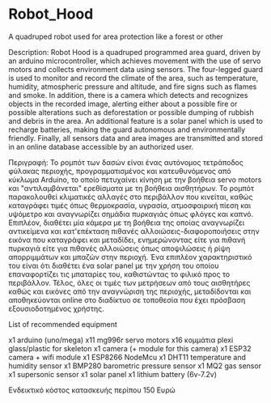 # Robot_Hood
A quadruped robot used for area protection like a forest or other

Description: Robot Hood is a quadruped programmed area guard, driven by an arduino microcontroller, which achieves movement with the use of servo motors and collects environment data using sensors. The four-legged guard is used to monitor and record the climate of the area, such as temperature, humidity, atmospheric pressure and altitude, and fire signs such as flames and smoke. In addition, there is a camera which detects and recognizes objects in the recorded image, alerting either about a possible fire or possible alterations such as deforestation or possible dumping of rubbish and debris in the area. 
An additional feature is a solar panel which is used to recharge batteries, making the guard autonomous and environmentally friendly. Finally, all sensors data and area images are transmitted and stored in an online database accessible by an authorized user.

Περιγραφή: Το ρομπότ των δασών είναι ένας αυτόνομος τετράποδος φύλακας περιοχής, προγραμματισμένος και κατευθυνόμενος από κύκλωμα Arduino, το οποίο πετυχαίνει κίνηση με την βοήθεια servo motors και "αντιλαμβάνεται" ερεθίσματα με τη βοήθεια αισθητήρων. Το ρομπότ παρακολουθεί κλιματικές αλλαγές στο περιβάλλον που κινείται, καθώς καταγράφει τιμές όπως θερμοκρασία, υγρασία, ατμοσφαιρική πίεση και υψόμετρο και αναγνωρίζει σημάδια πυρκαγιάς όπως φλόγες και καπνό. Επιπλέον, διαθέτει μία κάμερα με τη βοήθεια της οποίας αναγνωρίζει αντικείμενα και κατ'επέκταση πιθανές αλλοιώσεις-διαφοροποιήσεις στην εικόνα που καταγράφει και μεταδίδει, ενημερώνοντας είτε για πιθανή πυρκαγιά είτε για πιθανές αλλοιώσεις όπως αποψιλώσεις ή ρίψη απορριμμάτων και μπαζών στην περιοχή. Ένα επιπλέον χαρακτηριστικό του είναι ότι διαθέτει ένα solar panel με την χρήση του οποίου επαναφορτίζει τις μπαταρίες του, καθιστώντας το φιλικό προς το περιβάλλον. Τέλος, όλες οι τιμές των μετρήσεων από τους αισθητήρες καθώς και εικόνες από την αναγνώριση της περιοχής, μεταδίδονται και αποθηκεύονται online στο διαδίκτυο σε τοποθεσία που έχει πρόσβαση εξουσιοδοτημένος χρήστης.

List of recommended equipment

x1 arduino (uno/mega)
x11 mg996r servo motors 
x16 κομμάτια plexi glass/plastic for skeleton 
x1 camera (+ module for this camera) 
x1 ESP32 camera + wifi module 
x1 ESP8266 NodeMcu 
x1 DHT11 temperature and humidity sensor
x1 BMP280 barometric pressure sensor
x1 MQ2 gas sensor
x1 supersonic sensor
x1 solar panel 
x1 lithium battery (6v-7.2v)

Ενδεικτικό κόστος κατασκευής περίπου 150 Ευρώ
